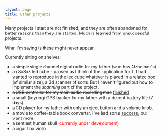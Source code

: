 ```yaml
---
layout: page
title: Other projects
---
```


Many projects I start are not finished, and they are often abandoned for better
reasons than they are started.  Much is learned from unsuccessful projects.

What I'm saying is these might never appear.

Currently sitting on shelves:
* a simple single channel digital radio for my father (who has Alzheimer's)
* an 8x8x8 led cube - paused as I think of the application for it.
        I had wanted to reproduce in the led cube whatever is placed in a
        related box (of similar size); a 3d scanner of sorts.  But I haven't
        figured out how to implement the *scanning* part of the project.
* ~~a USB controller for my main audio recording mac~~ [finished](/projects/Audio-Recording-Controller/)
* a small (keyring) GPS tracker for my father with a decent battery life (7 days)
* a CD player for my father with only an eject button and a volume knob.
* a movie to coffee-table book converter. I've had some [success](http://www.blurb.com/b/5786531-coffee-table-book-of-the-living-dead-by-george-rom), but want more.
* a sentient human skull (<span style="color:red;">currently under development</span>)
* a cigar box violin
